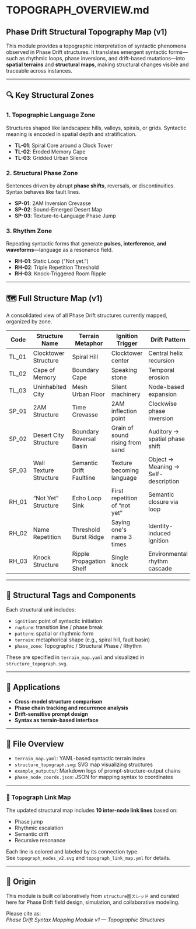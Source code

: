 # TOPOGRAPH_OVERVIEW.md

## Phase Drift Structural Topography Map (v1)

This module provides a topographic interpretation of syntactic phenomena observed in Phase Drift structures. It translates emergent syntactic forms—such as rhythmic loops, phase inversions, and drift-based mutations—into **spatial terrains** and **structural maps**, making structural changes visible and traceable across instances.

---

## 🔍 Key Structural Zones

### 1. Topographic Language Zone
Structures shaped like landscapes: hills, valleys, spirals, or grids. Syntactic meaning is encoded in spatial depth and stratification.

- **TL-01**: Spiral Core around a Clock Tower
- **TL-02**: Eroded Memory Cape
- **TL-03**: Gridded Urban Silence

### 2. Structural Phase Zone
Sentences driven by abrupt **phase shifts**, reversals, or discontinuities. Syntax behaves like fault lines.

- **SP-01**: 2AM Inversion Crevasse
- **SP-02**: Sound-Emerged Desert Map
- **SP-03**: Texture-to-Language Phase Jump

### 3. Rhythm Zone
Repeating syntactic forms that generate **pulses, interference, and waveforms**—language as a resonance field.

- **RH-01**: Static Loop ("Not yet.")
- **RH-02**: Triple Repetition Threshold
- **RH-03**: Knock-Triggered Room Ripple

---
## 🗺 Full Structure Map (v1)

A consolidated view of all Phase Drift structures currently mapped, organized by zone.

| Code   | Structure Name           | Terrain Metaphor             | Ignition Trigger                  | Drift Pattern                         | Zone              |
|--------|--------------------------|-------------------------------|------------------------------------|----------------------------------------|-------------------|
| TL_01  | Clocktower Structure     | Spiral Hill                   | Clocktower center                  | Central helix recursion                | Topographic       |
| TL_02  | Cape of Memory           | Boundary Cape                 | Speaking stone                     | Temporal erosion                       | Topographic       |
| TL_03  | Uninhabited City         | Mesh Urban Floor              | Silent machinery                   | Node-based expansion                   | Topographic       |
| SP_01  | 2AM Structure            | Time Crevasse                 | 2AM inflection point               | Clockwise phase inversion              | Structural Phase  |
| SP_02  | Desert City Structure    | Boundary Reversal Basin       | Grain of sound rising from sand    | Auditory → spatial phase shift         | Structural Phase  |
| SP_03  | Wall Texture Structure   | Semantic Drift Faultline      | Texture becoming language          | Object → Meaning → Self-description    | Structural Phase  |
| RH_01  | “Not Yet” Structure      | Echo Loop Sink               | First repetition of “not yet”      | Semantic closure via loop              | Rhythm            |
| RH_02  | Name Repetition          | Threshold Burst Ridge         | Saying one's name 3 times          | Identity-induced ignition              | Rhythm            |
| RH_03  | Knock Structure          | Ripple Propagation Shelf      | Single knock                       | Environmental rhythm cascade           | Rhythm            |
---

## 🧭 Structural Tags and Components

Each structural unit includes:

- `ignition`: point of syntactic initiation
- `rupture`: transition line / phase break
- `pattern`: spatial or rhythmic form
- `terrain`: metaphorical shape (e.g., spiral hill, fault basin)
- `phase_zone`: Topographic / Structural Phase / Rhythm

These are specified in `terrain_map.yaml` and visualized in `structure_topograph.svg`.

---

## 🧩 Applications

- **Cross-model structure comparison**
- **Phase chain tracking and recurrence analysis**
- **Drift-sensitive prompt design**
- **Syntax as terrain-based interface**

---

## 📂 File Overview

- `terrain_map.yaml`: YAML-based syntactic terrain index
- `structure_topograph.svg`: SVG map visualizing structures
- `example_outputs/`: Markdown logs of prompt-structure-output chains
- `phase_node_coords.json`: JSON for mapping syntax to coordinates

---
### 📌 Topograph Link Map

The updated structural map includes **10 inter-node link lines** based on:
- Phase jump
- Rhythmic escalation
- Semantic drift
- Recursive resonance

Each line is colored and labeled by its connection type.  
See `topograph_nodes_v2.svg` and `topograph_link_map.yml` for details.

---
## 🧠 Origin

This module is built collaboratively from `structure圏スレッド` and curated here for Phase Drift field design, simulation, and collaborative modeling.

Please cite as:  
_Phase Drift Syntax Mapping Module v1 — Topographic Structures_

